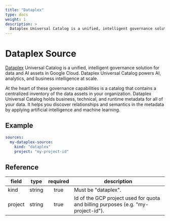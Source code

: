 ```yaml
---
title: "Dataplex"
type: docs
weight: 1
description: >
  Dataplex Universal Catalog is a unified, intelligent governance solution for data and AI assets in Google Cloud. Dataplex Universal Catalog powers AI, analytics, and business intelligence at scale.
---
```


# Dataplex Source

[Dataplex][dataplex-docs] Universal Catalog is a unified, intelligent governance solution for data and AI assets in Google Cloud. Dataplex Universal Catalog powers AI, analytics, and business intelligence at scale.

At the heart of these governance capabilities is a catalog that contains a centralized inventory of the data assets in your organization. Dataplex Universal Catalog holds business, technical, and runtime metadata for all of your data. It helps you discover relationships and semantics in the metadata by applying artificial intelligence and machine learning.

[dataplex-docs]: https://cloud.google.com/dataplex/docs

## Example

```yaml
sources:
  my-dataplex-source:
    kind: "dataplex"
    project: "my-project-id"
```

## Reference

| **field** | **type** | **required** | **description**                                                                  |
|-----------|:--------:|:------------:|----------------------------------------------------------------------------------|
| kind      |  string  |     true     | Must be "dataplex".                                                              |
| project   |  string  |     true     | Id of the GCP project used for quota and billing purposes (e.g. "my-project-id").|
